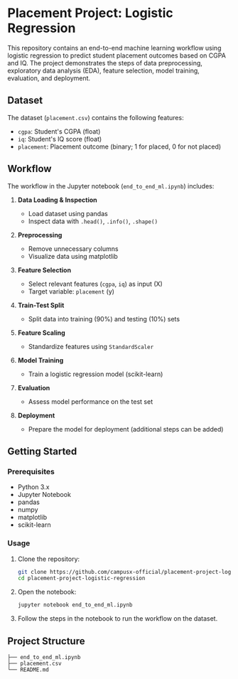 # Placement Project: Logistic Regression

This repository contains an end-to-end machine learning workflow using logistic regression to predict student placement outcomes based on CGPA and IQ. The project demonstrates the steps of data preprocessing, exploratory data analysis (EDA), feature selection, model training, evaluation, and deployment.

## Dataset

The dataset (`placement.csv`) contains the following features:
- `cgpa`: Student's CGPA (float)
- `iq`: Student's IQ score (float)
- `placement`: Placement outcome (binary; 1 for placed, 0 for not placed)

## Workflow

The workflow in the Jupyter notebook (`end_to_end_ml.ipynb`) includes:

1. **Data Loading & Inspection**
   - Load dataset using pandas
   - Inspect data with `.head()`, `.info()`, `.shape()`

2. **Preprocessing**
   - Remove unnecessary columns
   - Visualize data using matplotlib

3. **Feature Selection**
   - Select relevant features (`cgpa`, `iq`) as input (X)
   - Target variable: `placement` (y)

4. **Train-Test Split**
   - Split data into training (90%) and testing (10%) sets

5. **Feature Scaling**
   - Standardize features using `StandardScaler`

6. **Model Training**
   - Train a logistic regression model (scikit-learn)

7. **Evaluation**
   - Assess model performance on the test set

8. **Deployment**
   - Prepare the model for deployment (additional steps can be added)

## Getting Started

### Prerequisites

- Python 3.x
- Jupyter Notebook
- pandas
- numpy
- matplotlib
- scikit-learn

### Usage

1. Clone the repository:
   ```bash
   git clone https://github.com/campusx-official/placement-project-logistic-regression.git
   cd placement-project-logistic-regression
   ```

2. Open the notebook:
   ```bash
   jupyter notebook end_to_end_ml.ipynb
   ```

3. Follow the steps in the notebook to run the workflow on the dataset.

## Project Structure

```
├── end_to_end_ml.ipynb
├── placement.csv
└── README.md
```
